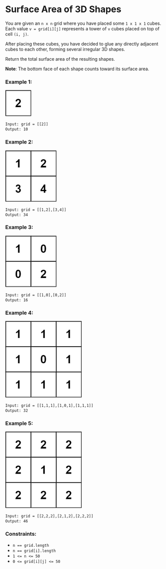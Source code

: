 # Surface Area of 3D Shapes

You are given an `n x n` grid where you have placed some `1 x 1 x 1` cubes. Each value `v = grid[i][j]` represents a tower of `v` cubes placed on top of cell `(i, j)`.

After placing these cubes, you have decided to glue any directly adjacent cubes to each other, forming several irregular 3D shapes.

Return the total surface area of the resulting shapes.

**Note**: The bottom face of each shape counts toward its surface area.

### Example 1:
![](./pic/tmp-grid1.jpg)
```
Input: grid = [[2]]
Output: 10
```
### Example 2:
![](./pic/tmp-grid2.jpg)
```
Input: grid = [[1,2],[3,4]]
Output: 34
```
### Example 3:
![](./pic/tmp-grid3.jpg)
```
Input: grid = [[1,0],[0,2]]
Output: 16
```
### Example 4:
![](./pic/tmp-grid4.jpg)
```
Input: grid = [[1,1,1],[1,0,1],[1,1,1]]
Output: 32
```
### Example 5:
![](./pic/tmp-grid5.jpg)
```
Input: grid = [[2,2,2],[2,1,2],[2,2,2]]
Output: 46
```
### Constraints:

* `n == grid.length`
* `n == grid[i].length`
* `1 <= n <= 50`
* `0 <= grid[i][j] <= 50`
